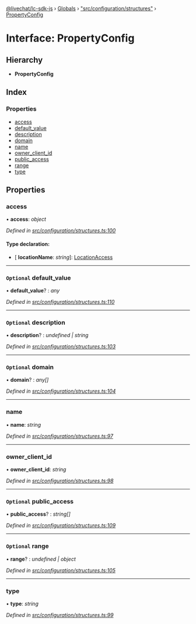 [@livechat/lc-sdk-js](../README.md) › [Globals](../globals.md) › ["src/configuration/structures"](../modules/_src_configuration_structures_.md) › [PropertyConfig](_src_configuration_structures_.propertyconfig.md)

# Interface: PropertyConfig

## Hierarchy

* **PropertyConfig**

## Index

### Properties

* [access](_src_configuration_structures_.propertyconfig.md#access)
* [default_value](_src_configuration_structures_.propertyconfig.md#optional-default_value)
* [description](_src_configuration_structures_.propertyconfig.md#optional-description)
* [domain](_src_configuration_structures_.propertyconfig.md#optional-domain)
* [name](_src_configuration_structures_.propertyconfig.md#name)
* [owner_client_id](_src_configuration_structures_.propertyconfig.md#owner_client_id)
* [public_access](_src_configuration_structures_.propertyconfig.md#optional-public_access)
* [range](_src_configuration_structures_.propertyconfig.md#optional-range)
* [type](_src_configuration_structures_.propertyconfig.md#type)

## Properties

###  access

• **access**: *object*

*Defined in [src/configuration/structures.ts:100](https://github.com/livechat/lc-sdk-js/blob/ce4846a/src/configuration/structures.ts#L100)*

#### Type declaration:

* \[ **locationName**: *string*\]: [LocationAccess](_src_configuration_structures_.locationaccess.md)

___

### `Optional` default_value

• **default_value**? : *any*

*Defined in [src/configuration/structures.ts:110](https://github.com/livechat/lc-sdk-js/blob/ce4846a/src/configuration/structures.ts#L110)*

___

### `Optional` description

• **description**? : *undefined | string*

*Defined in [src/configuration/structures.ts:103](https://github.com/livechat/lc-sdk-js/blob/ce4846a/src/configuration/structures.ts#L103)*

___

### `Optional` domain

• **domain**? : *any[]*

*Defined in [src/configuration/structures.ts:104](https://github.com/livechat/lc-sdk-js/blob/ce4846a/src/configuration/structures.ts#L104)*

___

###  name

• **name**: *string*

*Defined in [src/configuration/structures.ts:97](https://github.com/livechat/lc-sdk-js/blob/ce4846a/src/configuration/structures.ts#L97)*

___

###  owner_client_id

• **owner_client_id**: *string*

*Defined in [src/configuration/structures.ts:98](https://github.com/livechat/lc-sdk-js/blob/ce4846a/src/configuration/structures.ts#L98)*

___

### `Optional` public_access

• **public_access**? : *string[]*

*Defined in [src/configuration/structures.ts:109](https://github.com/livechat/lc-sdk-js/blob/ce4846a/src/configuration/structures.ts#L109)*

___

### `Optional` range

• **range**? : *undefined | object*

*Defined in [src/configuration/structures.ts:105](https://github.com/livechat/lc-sdk-js/blob/ce4846a/src/configuration/structures.ts#L105)*

___

###  type

• **type**: *string*

*Defined in [src/configuration/structures.ts:99](https://github.com/livechat/lc-sdk-js/blob/ce4846a/src/configuration/structures.ts#L99)*

